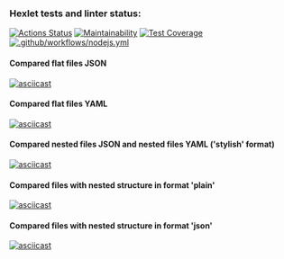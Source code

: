 ### Hexlet tests and linter status:
[![Actions Status](https://github.com/Marina093/frontend-project-46/workflows/hexlet-check/badge.svg)](https://github.com/Marina093/frontend-project-46/actions)
[![Maintainability](https://api.codeclimate.com/v1/badges/7a45e350fbbf53e1eaa0/maintainability)](https://codeclimate.com/github/Marina093/frontend-project-46/maintainability)
[![Test Coverage](https://api.codeclimate.com/v1/badges/7a45e350fbbf53e1eaa0/test_coverage)](https://codeclimate.com/github/Marina093/frontend-project-46/test_coverage)
[![.github/workflows/nodejs.yml](https://github.com/Marina093/frontend-project-46/actions/workflows/nodejs.yml/badge.svg)](https://github.com/Marina093/frontend-project-46/actions/workflows/nodejs.yml)

#### Compared flat files JSON

[![asciicast](https://asciinema.org/a/1JixaRDZGyr9vsRtNeTVVfgVk.svg)](https://asciinema.org/a/1JixaRDZGyr9vsRtNeTVVfgVk)

#### Compared flat files YAML

[![asciicast](https://asciinema.org/a/HlvBQs17HRwSUvbfbckgsX56K.svg)](https://asciinema.org/a/HlvBQs17HRwSUvbfbckgsX56K)

#### Compared nested files JSON and nested files YAML ('stylish' format)

[![asciicast](https://asciinema.org/a/J1R6c3f6knI8GisJ2cMhnNuKP.svg)](https://asciinema.org/a/J1R6c3f6knI8GisJ2cMhnNuKP) 

#### Compared files with nested structure in format 'plain'

[![asciicast](https://asciinema.org/a/ILpW0GUvhvisKIhipN24S7vnE.svg)](https://asciinema.org/a/ILpW0GUvhvisKIhipN24S7vnE)

#### Compared files with nested structure in format 'json'

[![asciicast](https://asciinema.org/a/drgBVSV9tJnceURBmFIfbcoev.svg)](https://asciinema.org/a/drgBVSV9tJnceURBmFIfbcoev)
